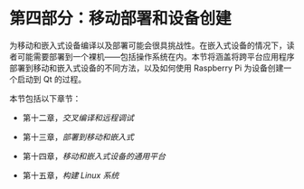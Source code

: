 # 第四部分：移动部署和设备创建

为移动和嵌入式设备编译以及部署可能会很具挑战性。在嵌入式设备的情况下，读者可能需要部署到一个裸机——包括操作系统在内。本节将涵盖将跨平台应用程序部署到移动和嵌入式设备的不同方法，以及如何使用 Raspberry Pi 为设备创建一个启动到 Qt 的过程。

本节包括以下章节：

+   第十二章，*交叉编译和远程调试*

+   第十三章，*部署到移动和嵌入式*

+   第十四章，*移动和嵌入式设备的通用平台*

+   第十五章，*构建 Linux 系统*

